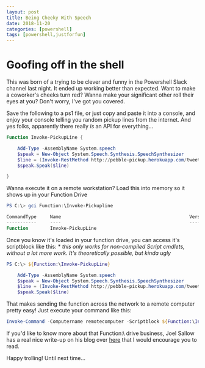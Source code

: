```yaml
---
layout: post
title: Being Cheeky With Speech
date: 2018-11-20
categories: [powershell]
tags: [powershell,justforfun]
---
```


# Goofing off in the shell

This was born of a trying to be clever and funny in the Powershell Slack channel last night. It ended up working better than expected. Want to make a coworker's cheeks turn red? Wanna make your significant other roll their eyes at you? Don't worry, I've got you covered.

Save the following to a ps1 file, or just copy and paste it into a console, and enjoy your console telling you random pickup lines from the internet. And yes folks, apparently there really _is_ an API for everything...

```powershell
Function Invoke-PickupLine {

    Add-Type -AssemblyName System.speech
    $speak = New-Object System.Speech.Synthesis.SpeechSynthesizer
    $line = (Invoke-RestMethod http://pebble-pickup.herokuapp.com/tweets/random).tweet
    $speak.Speak($line)

}
```

Wanna execute it on a remote workstation? Load this into memory so it shows up in your Function Drive

```powershell
PS C:\> gci Function:\Invoke-Pickupline

CommandType     Name                                               Version    Source
-----------     ----                                               -------    ------
Function        Invoke-PickupLine
```

Once you know it's loaded in your function drive, you can access it's scriptblock like this:
\* _this only works for non-compiled Script cmdlets, without a lot more work. It's theoretically possible, but kinda ugly_

```powershell
PS C:\> ${Function:\Invoke-PickupLine}

    Add-Type -AssemblyName System.speech
    $speak = New-Object System.Speech.Synthesis.SpeechSynthesizer
    $line = (Invoke-RestMethod http://pebble-pickup.herokuapp.com/tweets/random).tweet
    $speak.Speak($line)

```

That makes sending the function across the network to a remote computer pretty easy! Just execute your command like this:

```powershell
Invoke-Command -Computername remotecomputer -Scriptblock ${Function:\Invoke-PickupLine}
```

If you'd like to know more about that Function:\ drive business, Joel Sallow has a real nice write-up on his blog over [here](https://vexx32.github.io/2018/11/02/Transferring-Functions/) that I would encourage you to read.

Happy trolling! Until next time...
